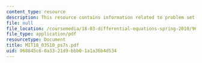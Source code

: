 ```yaml
---
content_type: resource
description: This resource contains information related to problem set 7.
file: null
file_location: /coursemedia/18-03-differential-equations-spring-2010/968845c60a3321d9bbb01a1a36b4d534_MIT18_03S10_ps7s.pdf
file_type: application/pdf
resourcetype: Document
title: MIT18_03S10_ps7s.pdf
uid: 968845c6-0a33-21d9-bbb0-1a1a36b4d534
---
```

